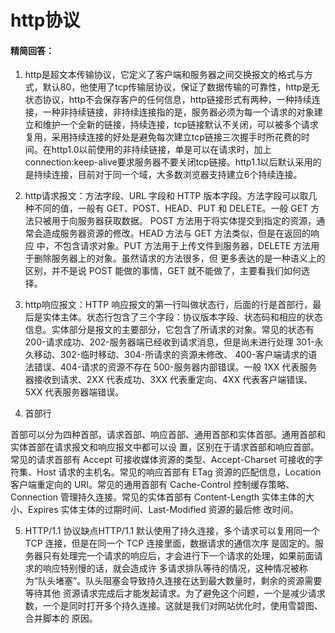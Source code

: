 # http协议

#### 精简回答：

1. http是超文本传输协议，它定义了客户端和服务器之间交换报文的格式与方式，默认80，他使用了tcp传输层协议，保证了数据传输的可靠性，http是无状态协议，http不会保存客户的任何信息，http链接形式有两种，一种持续连接，一种非持续链接，非持续连接指的是，服务器必须为每一个请求的对象建立和维护一个全新的链接，持续连接，tcp链接默认不关闭，可以被多个请求复用，采用持续连接的好处是避免每次建立tcp链接三次握手时所花费的时间。在http1.0以前使用的非持续链接，单是可以在请求时，加上connection:keep-alive要求服务器不要关闭tcp链接。http1.1以后默认采用的是持续连接，目前对于同一个域，大多数浏览器支持建立6个持续连接。

2. http请求报文：方法字段、URL 字段和 HTTP 版本字段。方法字段可以取几种不同的值，一般有 GET、POST、HEAD、PUT 和 DELETE。一般 GET 方法只被用于向服务器获取数据。 POST 方法用于将实体提交到指定的资源，通常会造成服务器资源的修改。HEAD 方法与 GET 方法类似，但是在返回的响应 中，不包含请求对象。PUT 方法用于上传文件到服务器，DELETE 方法用于删除服务器上的对象。虽然请求的方法很多，但 更多表达的是一种语义上的区别，并不是说 POST 能做的事情，GET 就不能做了，主要看我们如何选择。

3. http响应报文：HTTP 响应报文的第一行叫做状态行，后面的行是首部行，最后是实体主体。状态行包含了三个字段：协议版本字段、状态码和相应的状态信息。实体部分是报文的主要部分，它包含了所请求的对象。常见的状态有200-请求成功、202-服务器端已经收到请求消息，但是尚未进行处理 301-永久移动、302-临时移动、304-所请求的资源未修改、 400-客户端请求的语法错误、404-请求的资源不存在 500-服务器内部错误。一般 1XX 代表服务器接收到请求、2XX 代表成功、3XX 代表重定向、4XX 代表客户端错误、5XX 代表服务器端错误。

4. 首部行

首部可以分为四种首部，请求首部、响应首部、通用首部和实体首部。通用首部和实体首部在请求报文和响应报文中都可以设 置，区别在于请求首部和响应首部。常见的请求首部有 Accept 可接收媒体资源的类型、Accept-Charset 可接收的字符集、Host 请求的主机名。常见的响应首部有 ETag 资源的匹配信息，Location 客户端重定向的 URI。常见的通用首部有 Cache-Control 控制缓存策略、Connection 管理持久连接。常见的实体首部有 Content-Length 实体主体的大小、Expires 实体主体的过期时间、Last-Modified 资源的最后修 改时间。

5. HTTP/1.1 协议缺点HTTP/1.1 默认使用了持久连接，多个请求可以复用同一个 TCP 连接，但是在同一个 TCP 连接里面，数据请求的通信次序 是固定的。服务器只有处理完一个请求的响应后，才会进行下一个请求的处理，如果前面请求的响应特别慢的话，就会造成许 多请求排队等待的情况，这种情况被称为“队头堵塞”。队头阻塞会导致持久连接在达到最大数量时，剩余的资源需要等待其他 资源请求完成后才能发起请求。为了避免这个问题，一个是减少请求数，一个是同时打开多个持久连接。这就是我们对网站优化时，使用雪碧图、合并脚本的 原因。
